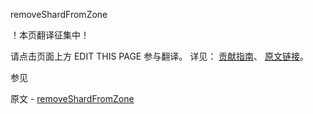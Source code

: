  removeShardFromZone

 ！本页翻译征集中！

请点击页面上方 EDIT THIS PAGE 参与翻译。
详见：
[贡献指南]( https://github.com/whaleal/MongoDB-Manual-zh/blob/master/CONTRIBUTING.md )、
[原文链接](  https://docs.mongodb.com/manual/reference/command/removeShardFromZone/  )。

 参见

原文 - [removeShardFromZone]( https://docs.mongodb.com/manual/reference/command/removeShardFromZone/ )

